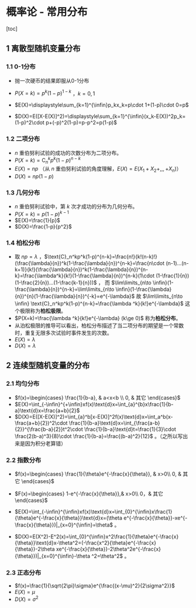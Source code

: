 # 概率论 - 常用分布

[toc]

## 1 离散型随机变量分布

### 1.1 0-1分布

- 抛一次硬币的结果即服从0-1分布
- $P(X=k)=p^k(1-p)^{1-k}$ ，$k=0,1$

- $E(X)=\displaystyle\sum_{k=1}^{\infin}p_kx_k=p\cdot 1+(1-p)\cdot 0=p$

- $D(X)=E([X-E(X)]^2)=\displaystyle\sum_{k=1}^{\infin}(x_k-E(X))^2p_k=(1-p)^2\cdot p+(-p)^2(1-p)=p-p^2=p(1-p)$

### 1.2 二项分布

- $n$ 重伯努利试验的成功的次数分布为二项分布。
- $P(X=k)=\text{C}_n^kp^k(1-p)^{n-k}$
- $E(X)=np$ （从 $n$ 重伯努利试验的角度理解，$E(X)=E(X_1+X_2+,,,+X_n)$）
- $D(X)=np(1-p)$

### 1.3 几何分布

- $n$ 重伯努利试验中，第 $k$ 次才成功的分布为几何分布。
- $P(X=k)=p(1-p)^{k-1}$
- $E(X)=\frac{1}{p}$
- $D(X)=\frac{1-p}{p^2}$

### 1.4 柏松分布

- 取 $np=\lambda$ ，$\text{C}_n^kp^k(1-p)^{n-k}=\frac{n!}{k!(n-k)!}(\frac{\lambda}{n})^k(1-\frac{\lambda}{n})^{n-k}=\frac{n\cdot (n-1)...(n-k+1)}{k!}(\frac{\lambda}{n})^k(1-\frac{\lambda}{n})^{n-k}=\frac{\lambda^k}{k!}(1-\frac{\lambda}{n})^{n-k}(1\cdot (1-\frac{1}{n})(1-\frac{2}{n})...(1-\frac{k-1}{n}))$ ，
  而 $\lim\limits_{n\to \infin}(1-\frac{\lambda}{n})^{n-k}=\lim\limits_{n\to \infin}(1-\frac{\lambda}{n})^{n}(1-\frac{\lambda}{n})^{-k}=e^{-\lambda}$
  故 $\lim\limits_{n\to \infin} \text{C}_n^kp^k(1-p)^{n-k}=\frac{\lambda ^k}{k!}e^{-\lambda}$
  这个极限称为**柏松极限**。
- $P(X=k)=\frac{\lambda ^k}{k!}e^{-\lambda} (k\ge 0)$ 称为**柏松分布**。
- 从泊松极限的推导可以看出，柏松分布描述了当二项分布的期望是一个常数时，重复无限多次试验时事件发生的次数。
- $E(X)=\lambda$
- $D(X)=\lambda$

## 2 连续型随机变量的分布

### 2.1 均匀分布

- $f(x)=\begin{cases}
  \frac{1}{b-a}, & a<x<b \\
  0, & 其它
  \end{cases}$
- $E(X)=\int_{-\infin}^{+\infin}xf(x)\text{d}x=\int_{a}^{b}x\frac{1}{b-a}\text{d}x=\frac{a+b}{2}$
- $D(X)=E([X-E(X)]^2)=\int_{a}^b[x-E(X)]^2f(x)\text{d}x=\int_a^b(x-\frac{a+b}{2})^2\cdot \frac{1}{b-a}\text{d}x=\int_{\frac{a-b}{2}}^{\frac{b-a}{2}}t^2\cdot \frac{1}{b-a}\text{d}t=\frac{1}{3}\cdot \frac{2(b-a)^3}{8}\cdot \frac{1}{b-a}=\frac{(b-a)^2}{12}$ 。（之所以写出来是因为积分老算错）

### 2.2 指数分布

- $f(x)=\begin{cases}
\frac{1}{\theta}e^{-\frac{x}{\theta}}, & x>0\\
0, & 其它
\end{cases}$
- $F(x)=\begin{cases}
1-e^{-\frac{x}{\theta}},& x>0\\
0，& 其它
\end{cases}$

- $E(X)=\int_{-\infin}^{\infin}xf(x)\text{d}x=\int_{0}^{\infin}x\frac{1}{\theta}e^{-\frac{x}{\theta}}\text{d}x=(\theta e^{-\frac{x}{\theta}}-xe^{-\frac{x}{\theta}})|_{x=0}^{\infin}=\theta$ 。
- $D(X)=E(X^2)-E^2(x)=\int_{0}^{\infin}x^2\frac{1}{\theta}e^{-\frac{x}{\theta}}\text{d}x-\theta^2=(-\frac{x^2}{\theta}e^{-\frac{x}{\theta}}-2\theta  xe^{-\frac{x}{\theta}}-2\theta^2e^{-\frac{x}{\theta}})|_{x=0}^{\infin}-\theta ^2=\theta^2$ 。

### 2.3 正态分布

- $f(x)=\frac{1}{\sqrt{2\pi}\sigma}e^{\frac{(x-\mu)^2}{2\sigma^2}}$
- $E(X)=\mu$
- $D(X)=\sigma^2$